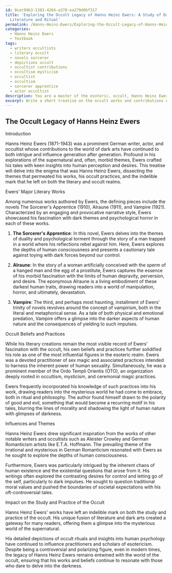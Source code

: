 ```yaml
---
id: 8cec99b3-1383-4264-a370-ea279d6bf317
title: 'Exploring the Occult Legacy of Hanns Heinz Ewers: A Study of Dark Arts in
  Literature and Ritual'
permalink: /Hanns-Heinz-Ewers/Exploring-the-Occult-Legacy-of-Hanns-Heinz-Ewers-A-Study-of-Dark-Arts-in-Literature-and-Ritual/
categories:
  - Hanns Heinz Ewers
  - Textbook
tags:
  - writers occultists
  - literary occult
  - novels sorcerer
  - depictions occult
  - occultist contributions
  - occultism mysticism
  - occultist
  - occultism
  - sorcerer apprentice
  - actor occultist
description: You are a master of the esoteric, occult, Hanns Heinz Ewers and education, you have written many textbooks on the subject in ways that provide students with rich and deep understanding of the subject. You are being asked to write textbook-like sections on a topic and you do it with full context, explainability, and reliability in accuracy to the true facts of the topic at hand, in a textbook style that a student would easily be able to learn from, in a rich, engaging, and contextual way. Always include relevant context (such as formulas and history), related concepts, and in a way that someone can gain deep insights from.
excerpt: Write a short treatise on the occult works and contributions of Hanns Heinz Ewers, touching on his major literary works and their importance in the realm of the mysterious and supernatural, while also providing insights into his beliefs and practices as an occultist. Include discussions on his influences, the themes he explored in his writings, and how his works have impacted the study or practice of the occult.
---
```


## The Occult Legacy of Hanns Heinz Ewers

Introduction

Hanns Heinz Ewers (1871-1943) was a prominent German writer, actor, and occultist whose contributions to the world of dark arts have continued to both intrigue and influence generation after generation. Profound in his explorations of the supernatural and, often, morbid themes, Ewers crafted his tales with keen insights into human perception and desires. This treatise will delve into the enigma that was Hanns Heinz Ewers, dissecting the themes that permeated his works, his occult practices, and the indelible mark that he left on both the literary and occult realms.

Ewers' Major Literary Works

Among numerous works authored by Ewers, the defining pieces include the novels The Sorcerer's Apprentice (1910), Alraune (1911), and Vampire (1921). Characterized by an engaging and provocative narrative style, Ewers showcased his fascination with dark themes and psychological horror in each of these works.

1. **The Sorcerer's Apprentice**: In this novel, Ewers delves into the themes of duality and psychological torment through the story of a man trapped in a world where his reflections rebel against him. Here, Ewers explores the depths of human consciousness and presents a cautionary tale against toying with dark forces beyond our control.

2. **Alraune**: In the story of a woman artificially conceived with the sperm of a hanged man and the egg of a prostitute, Ewers captures the essence of his morbid fascination with the limits of human depravity, perversion, and desire. The eponymous Alraune is a living embodiment of these darkest human traits, drawing readers into a world of manipulation, horror, and ultimately, devastation.

3. **Vampire**: The third, and perhaps most haunting, installment of Ewers' trinity of novels revolves around the concept of vampirism, both in the literal and metaphorical sense. As a tale of both physical and emotional predation, Vampire offers a glimpse into the darker aspects of human nature and the consequences of yielding to such impulses.

Occult Beliefs and Practices

While his literary creations remain the most visible record of Ewers' fascination with the occult, his own beliefs and practices further solidified his role as one of the most influential figures in the esoteric realm. Ewers was a devoted practitioner of sex magic and associated practices intended to harness the inherent power of human sexuality. Simultaneously, he was a prominent member of the Ordo Templi Orientis (OTO), an organization deeply rooted in occultism, mysticism, and ceremonial magic practices.

Ewers frequently incorporated his knowledge of such practices into his work, drawing readers into the mysterious world he had come to embrace, both in ritual and philosophy. The author found himself drawn to the polarity of good and evil, something that would become a recurring motif in his tales, blurring the lines of morality and shadowing the light of human nature with glimpses of darkness.

Influences and Themes

Hanns Heinz Ewers drew significant inspiration from the works of other notable writers and occultists such as Aleister Crowley and German Romanticism artists like E.T.A. Hoffmann. The prevailing theme of the irrational and mysterious in German Romanticism resonated with Ewers as he sought to explore the depths of human consciousness.

Furthermore, Ewers was particularly intrigued by the inherent chaos of human existence and the existential questions that arose from it. His writings often explored the contrasting desires for control and letting go of the self, particularly to dark impulses. He sought to question traditional moral values and pushed the boundaries of societal expectations with his oft-controversial tales.

Impact on the Study and Practice of the Occult

Hanns Heinz Ewers' works have left an indelible mark on both the study and practice of the occult. His unique fusion of literature and dark arts created a gateway for many readers, offering them a glimpse into the mysterious world of the supernatural.

His detailed depictions of occult rituals and insights into human psychology have continued to influence practitioners and scholars of esotericism. Despite being a controversial and polarizing figure, even in modern times, the legacy of Hanns Heinz Ewers remains entwined with the world of the occult, ensuring that his works and beliefs continue to resonate with those who dare to delve into the darkness.
